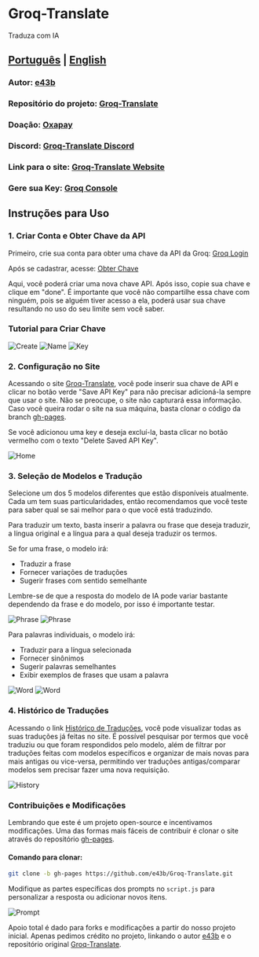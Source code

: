 # Groq-Translate

Traduza com IA

## [Português](Readme-pt.md) | [English](README.md)

### Autor: [e43b](https://github.com/e43b/)
### Repositório do projeto: [Groq-Translate](https://github.com/e43b/Groq-Translate)
### Doação: [Oxapay](https://oxapay.com/donate/40874860)
### Discord: [Groq-Translate Discord](https://discord.gg/bEyHhmbRVw)
### Link para o site: [Groq-Translate Website](https://e43b.github.io/Groq-Translate/)
### Gere sua Key: [Groq Console](https://console.groq.com/keys)

## Instruções para Uso

### 1. Criar Conta e Obter Chave da API

Primeiro, crie sua conta para obter uma chave da API da Groq:
[Groq Login](https://console.groq.com/login)

Após se cadastrar, acesse: [Obter Chave](https://console.groq.com/keys)

Aqui, você poderá criar uma nova chave API. Após isso, copie sua chave e clique em "done". É importante que você não compartilhe essa chave com ninguém, pois se alguém tiver acesso a ela, poderá usar sua chave resultando no uso do seu limite sem você saber.

### Tutorial para Criar Chave

![Create](img/createkey.png)
![Name](img/nomekey.png)
![Key](img/key.png)

### 2. Configuração no Site

Acessando o site [Groq-Translate](https://e43b.github.io/Groq-Translate/), você pode inserir sua chave de API e clicar no botão verde "Save API Key" para não precisar adicioná-la sempre que usar o site. Não se preocupe, o site não capturará essa informação. Caso você queira rodar o site na sua máquina, basta clonar o código da branch [gh-pages](https://github.com/e43b/Groq-Translate/tree/gh-pages).

Se você adicionou uma key e deseja excluí-la, basta clicar no botão vermelho com o texto "Delete Saved API Key".

![Home](img/home.png)

### 3. Seleção de Modelos e Tradução

Selecione um dos 5 modelos diferentes que estão disponíveis atualmente. Cada um tem suas particularidades, então recomendamos que você teste para saber qual se sai melhor para o que você está traduzindo.

Para traduzir um texto, basta inserir a palavra ou frase que deseja traduzir, a língua original e a língua para a qual deseja traduzir os termos.

Se for uma frase, o modelo irá:
- Traduzir a frase
- Fornecer variações de traduções
- Sugerir frases com sentido semelhante

Lembre-se de que a resposta do modelo de IA pode variar bastante dependendo da frase e do modelo, por isso é importante testar.

![Phrase](img/frase.png)
![Phrase](img/frase1.png)

Para palavras individuais, o modelo irá:
- Traduzir para a língua selecionada
- Fornecer sinônimos
- Sugerir palavras semelhantes
- Exibir exemplos de frases que usam a palavra

![Word](img/palavra.png)
![Word](img/palavra1.png)

### 4. Histórico de Traduções

Acessando o link [Histórico de Traduções](https://e43b.github.io/Groq-Translate/#historico), você pode visualizar todas as suas traduções já feitas no site. É possível pesquisar por termos que você traduziu ou que foram respondidos pelo modelo, além de filtrar por traduções feitas com modelos específicos e organizar de mais novas para mais antigas ou vice-versa, permitindo ver traduções antigas/comparar modelos sem precisar fazer uma nova requisição.

![History](img/historico.png)

### Contribuições e Modificações

Lembrando que este é um projeto open-source e incentivamos modificações. Uma das formas mais fáceis de contribuir é clonar o site através do repositório [gh-pages](https://github.com/e43b/Groq-Translate/tree/gh-pages).

#### Comando para clonar:
```bash
git clone -b gh-pages https://github.com/e43b/Groq-Translate.git
```

Modifique as partes específicas dos prompts no `script.js` para personalizar a resposta ou adicionar novos itens.

![Prompt](img/prompt.png)

Apoio total é dado para forks e modificações a partir do nosso projeto inicial. Apenas pedimos crédito no projeto, linkando o autor [e43b](https://github.com/e43b/) e o repositório original [Groq-Translate](https://github.com/e43b/Groq-Translate/).
